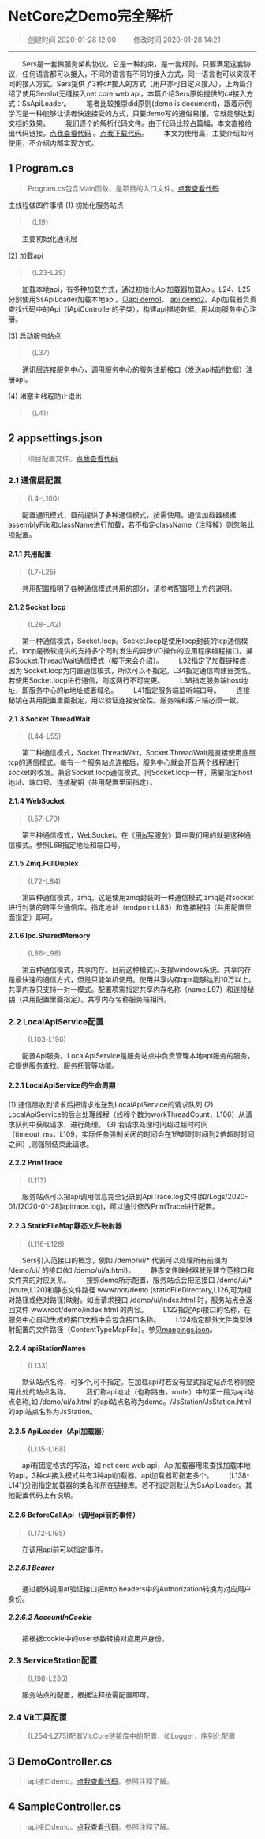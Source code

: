 # NetCore之Demo完全解析
>创建时间 2020-01-28 12:00 &emsp;&emsp; 修改时间 2020-01-28 14:21

------------
&emsp;&emsp;Sers是一套微服务架构协议，它是一种约束，是一套规则，只要满足这套协议，任何语言都可以接入，不同的语言有不同的接入方式，同一语言也可以实现不同的接入方式。Sers提供了3种c#接入的方式（用户亦可自定义接入），上两篇介绍了使用Serslot无缝接入net core web api，本篇介绍Sers原始提供的c#接入方式：SsApiLoader。 
&emsp;&emsp;笔者比较推崇did原则(demo is document)，跟着示例学习是一种能够让读者快速接受的方式，只要demo写的通俗易懂，它就能够达到文档的效果。
&emsp;&emsp;我们逐个的解析代码文件。由于代码比较占篇幅，本文直接给出代码链接。[点我查看代码](https://github.com/sersms/sersms.github.io/tree/master/code/App.Demo.Station2.1.1.250) 。[点我下载代码](https://sersms.github.io/file/demo/App.Demo.Station2.1.1.250.zip)。
&emsp;&emsp;本文为使用篇，主要介绍如何使用，不介绍内部实现方式。

## 1 Program.cs
>Program.cs包含Main函数，是项目的入口文件。[点我查看代码](https://github.com/sersms/sersms.github.io/blob/master/code/App.Demo.Station2.1.1.250/App.Demo.Station/Program.cs)

主线程做四件事情
(1) 初始化服务站点
>（L19）

&emsp;&emsp;主要初始化通讯层

(2) 加载api
>（L23-L29）

&emsp;&emsp;加载本地api，有多种加载方式，通过初始化Api加载器加载Api。L24、L25分别使用SsApiLoader加载本地api，见[api demo1](https://github.com/sersms/sersms.github.io/blob/master/code/App.Demo.Station2.1.1.250/App.Demo.Station/Controllers/Demo/DemoController.cs)、 [api demo2](https://github.com/sersms/sersms.github.io/blob/master/code/App.Demo.Station2.1.1.250/App.Demo.Station/Controllers/Demo/SampleController.cs)。Api加载器负责查找代码中的Api（IApiController的子类），构建api描述数据，用以向服务中心注册。

(3) 启动服务站点
>（L37） 

&emsp;&emsp;通讯层连接服务中心，调用服务中心的服务注册接口（发送api描述数据）注册api。

(4) 堵塞主线程防止退出
>（L41） 
 

## 2 appsettings.json
>项目配置文件。[点我查看代码](https://github.com/sersms/sersms.github.io/blob/master/code/App.Demo.Station2.1.1.250/App.Demo.Station/appsettings.json)

### 2.1 通信层配置
>(L4-L100)

&emsp;&emsp;配置通讯模式，目前提供了多种通信模式，按需使用。通信加载器根据assemblyFile和className进行加载，若不指定className（注释掉）则忽略此项配置。

#### 2.1.1 共用配置
>(L7-L25)

&emsp;&emsp;共用配置指明了各种通信模式共用的部分，请参考配置项上方的说明。
#### 2.1.2 Socket.Iocp
>(L28-L42)

&emsp;&emsp;第一种通信模式，Socket.Iocp。Socket.Iocp是使用Iocp封装的tcp通信模式。Iocp是微软提供的支持多个同时发生的异步I/O操作的应用程序编程接口。兼容Socket.ThreadWait通信模式（接下来会介绍）。
&emsp;&emsp;L32指定了加载链接库，因为 Socket.Iocp为内置通信模式，所以可以不指定。L34指定通信构建器类名。若使用Socket.Iocp进行通信，则这两行不可变更。
&emsp;&emsp;L38指定服务端host地址，即服务中心的ip地址或者域名。
&emsp;&emsp;L41指定服务端监听端口号。
&emsp;&emsp;连接秘钥在共用配置里面指定，用以验证连接安全性。服务端和客户端必须一致。

#### 2.1.3 Socket.ThreadWait
>(L44-L55)

&emsp;&emsp;第二种通信模式，Socket.ThreadWait。Socket.ThreadWait是直接使用底层tcp的通信模式。每有一个服务站点连接后，服务中心就会开启两个线程进行socket的收发。兼容Socket.Iocp通信模式。同Socket.Iocp一样，需要指定host地址、端口号、连接秘钥（共用配置里面指定）。


#### 2.1.4 WebSocket
>(L57-L70)

&emsp;&emsp;第三种通信模式，WebSocket。在《[用js写服务](?md/解析Sers微服务/3用js写服务.md)》篇中我们用的就是这种通信模式。参照L68指定地址和端口号。

#### 2.1.5 Zmq.FullDuplex
>(L72-L84)    

&emsp;&emsp;第四种通信模式，zmq。这是使用zmq封装的一种通信模式,zmq是对socket进行封装的跨平台通信库。指定地址（endpoint,L83）和连接秘钥（共用配置里面指定）即可。

#### 2.1.6 Ipc.SharedMemory
>(L86-L98)

&emsp;&emsp;第五种通信模式，共享内存。目前这种模式只支撑windows系统。共享内存是最快速的通信方式，但是只能单机使用。使用共享内存qps能够达到10万以上。共享内存只支持一对一模式。配置项需指定共享内存名称（name,L97）和连接秘钥（共用配置里面指定）。共享内存名称服务端相同。
### 2.2 LocalApiService配置
>(L103-L196)

&emsp;&emsp;配置Api服务。LocalApiService是服务站点中负责管理本地api服务的服务，它提供服务查找、服务托管等功能。
#### 2.2.1 LocalApiService的生命周期
(1) 通信层收到请求后把请求推送到LocalApiService的请求队列
(2) LocalApiService的后台处理线程（线程个数为workThreadCount，L106）从请求队列中获取请求，进行处理。
(3) 若请求处理时间超过超时时间（timeout_ms，L109，实际任务强制关闭的时间会在1倍超时时间到2倍超时时间之间）,则强制结束此请求。
#### 2.2.2 PrintTrace
>(L113)

&emsp;&emsp;服务站点可以把api调用信息完全记录到ApiTrace.log文件(如/Logs/2020-01/[2020-01-28]apitrace.log)，可以通过修改PrintTrace进行配置。
#### 2.2.3 StaticFileMap静态文件映射器
>(L116-L128)

&emsp;&emsp;Sers引入范接口的概念，例如 /demo/ui/\* 代表可以处理所有前缀为 /demo/ui/ 的接口(如 /demo/ui/a.html)。
&emsp;&emsp;静态文件映射器就是建立范接口和文件夹的对应关系。
&emsp;&emsp;按照demo所示配置，服务站点会把范接口 /demo/ui/\* (route,L120)和静态文件路径 wwwroot/demo (staticFileDirectory,L126,可为相对路径或绝对路径)映射。如当请求接口 /demo/ui/index.html 时，服务站点会返回文件 wwwroot/demo/index.html 的内容。
&emsp;&emsp;L122指定Api接口的名称，在服务中心自动生成的接口文档中会包含接口名称。
&emsp;&emsp;L124指定额外文件类型映射配置的文件路径（ContentTypeMapFile）。参见[mappings.json](https://github.com/sersms/sersms.github.io/blob/master/code/App.Demo.Station2.1.1.250/App.Demo.Station/mappings.json)。 

#### 2.2.4 apiStationNames
>(L133)

&emsp;&emsp;默认站点名称，可多个,可不指定。在加载api时若没有显式指定站点名称则使用此处的站点名称。
&emsp;&emsp;我们称api地址（也称路由，route）中的第一段为api站点名称,如 /demo/ui/a.html 的api站点名称为demo。/JsStation/JsStation.html的api站点名称为JsStation。


#### 2.2.5 ApiLoader（Api加载器）
>(L135-L168)

&emsp;&emsp;api有固定格式的写法，如 net core web api，Api加载器用来查找加载本地的api，3种c#接入模式共有3种api加载器。api加载器可指定多个。
&emsp;&emsp;(L138-L141)分别指定加载器的类名和所在链接库。若不指定则默认为SsApiLoader。其他配置代码上有说明。

#### 2.2.6 BeforeCallApi（调用api前的事件）
>(L172-L195)

&emsp;&emsp;在调用api前可以指定事件。
##### 2.2.6.1 Bearer
&emsp;&emsp;通过额外调用at验证接口把http headers中的Authorization转换为对应用户身份。
##### 2.2.6.2 AccountInCookie
&emsp;&emsp;把根据cookie中的user参数转换对应用户身份。



### 2.3 ServiceStation配置
>(L198-L236)

&emsp;&emsp;服务站点的配置，根据注释按需配置即可。

### 2.4 Vit工具配置
>(L254-L275)配置Vit.Core链接库中的配置，如Logger，序列化配置


## 3 DemoController.cs
>api接口demo。[点我查看代码](https://github.com/sersms/sersms.github.io/blob/master/code/App.Demo.Station2.1.1.250/App.Demo.Station/Controllers/Demo/DemoController.cs)。参照注释了解。


## 4 SampleController.cs
>api接口demo。[点我查看代码](https://github.com/sersms/sersms.github.io/blob/master/code/App.Demo.Station2.1.1.250/App.Demo.Station/Controllers/Demo/SampleController.cs)。参照注释了解。





 